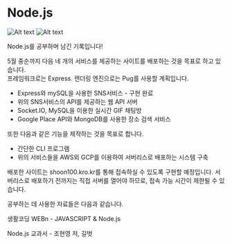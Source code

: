 # Node.js
![Alt text](https://img.shields.io/badge/Language-JavaScript-green) ![Alt text](https://img.shields.io/badge/RunTime-Node.js-9cf)

Node.js를 공부하며 남긴 기록입니다!

5월 중순까지 다음 네 개의 서비스를 제공하는 사이트를 배포하는 것을 목표로 하고 있습니다.     
프레임워크로는 Express. 렌더링 엔진으로는 Pug를 사용할 계획입니다.
- Express와 mySQL을 사용한 SNS서비스 - 구현 완료 
- 위의 SNS서비스의 API를 제공하는 웹 API 서버
- Socket.IO, MySQL을 이용한 실시간 GIF 채팅방
- Google Place API와 MongoDB를 사용한 장소 검색 서비스

또한 다음과 같은 기능을 제작하는 것을 목표로 합니다.

- 간단한 CLI 프로그램
- 위의 서비스들을 AWS외 GCP를 이용하여 서버리스로 배포하는 시스템 구축

배포한 사이트는 shoon100.kro.kr를 통해 접속하실 수 있도록 구현할 예정입니다.
서버리스로 배포하기 전까지는 직접 서버를 열어야 하므로, 접속 가능 시간이 제한될 수 있습니다.



공부하는 데 사용한 자료들은 다음과 같습니다. 

생활코딩 WEBn - JAVASCRIPT & Node.js

Node.js 교과서 - 조현영 저, 길벗 
